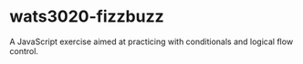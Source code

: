# wats3020-fizzbuzz
A JavaScript exercise aimed at practicing with conditionals and logical flow control.
